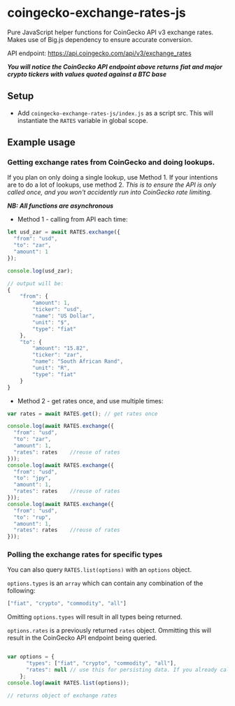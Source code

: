 # coingecko-exchange-rates-js

Pure JavaScript helper functions for CoinGecko API v3 exchange rates. Makes use of Big.js dependency to ensure accurate conversion.

API endpoint: <https://api.coingecko.com/api/v3/exchange_rates>

**_You will notice the CoinGecko API endpoint above returns fiat and major crypto tickers with values quoted against a BTC base_**

## Setup

-   Add `coingecko-exchange-rates-js/index.js` as a script src. This will instantiate the `RATES` variable in global scope.

## Example usage

### Getting exchange rates from CoinGecko and doing lookups.

If you plan on only doing a single lookup, use Method 1.
If your intentions are to do a lot of lookups, use method 2. _This is to ensure the API is only called once, and you won't accidently run into CoinGecko rate limiting._

**_NB: All functions are asynchronous_**

-   Method 1 - calling from API each time:

```javascript
let usd_zar = await RATES.exchange({
  "from": "usd",
  "to": "zar",
  "amount": 1
});

console.log(usd_zar);

// output will be:
{
    "from": {
        "amount": 1,
        "ticker": "usd",
        "name": "US Dollar",
        "unit": "$",
        "type": "fiat"
    },
    "to": {
        "amount": "15.82",
        "ticker": "zar",
        "name": "South African Rand",
        "unit": "R",
        "type": "fiat"
    }
}
```

-   Method 2 - get rates once, and use multiple times:

```javascript
var rates = await RATES.get(); // get rates once

console.log(await RATES.exchange({
  "from": "usd",
  "to": "zar",
  "amount": 1,
  "rates": rates    //reuse of rates
}));
console.log(await RATES.exchange({
  "from": "usd",
  "to": "jpy",
  "amount": 1,
  "rates": rates    //reuse of rates
}));
console.log(await RATES.exchange({
  "from": "usd",
  "to": "rup",
  "amount": 1,
  "rates": rates    //reuse of rates
}));
```

### Polling the exchange rates for specific types

You can also query `RATES.list(options)` with an `options` object.

`options.types` is an `array` which can contain any combination of the following:

```javascript
["fiat", "crypto", "commodity", "all"]
```

Omitting `options.types` will result in all types being returned.

`options.rates` is a previously returned `rates` object.
Ommitting this will result in the CoinGecko API endpoint being queried.

```javascript

var options = {
      "types": ["fiat", "crypto", "commodity", "all"],
      "rates": null // use this for persisting data. If you already called rates, you can
    };
console.log(await RATES.list(options));

// returns object of exchange rates
```
